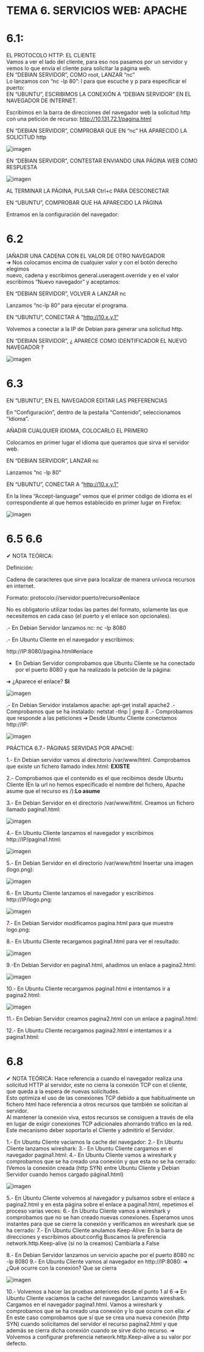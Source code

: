 # TEMA 6. SERVICIOS WEB: APACHE

# 6.1:
EL PROTOCOLO HTTP: EL CLIENTE  
Vamos a ver el lado del cliente, para eso nos pasamos por un servidor y vemos lo que envía el cliente para solicitar la página web.  
EN “DEBIAN SERVIDOR”, COMO root, LANZAR “nc”  
Lo lanzamos con “nc -lp 80”: l para que escuche y p para especificar el puerto:  
EN “UBUNTU”, ESCRIBIMOS LA CONEXIÓN A “DEBIAN  SERVIDOR” EN EL NAVEGADOR DE INTERNET.  

Escribimos en la barra de direcciones del navegador web la solicitud http con una petición de recurso: http://10.131.72.1/pagina.html


EN “DEBIAN SERVIDOR”, COMPROBAR QUE EN “nc” HA  APARECIDO LA SOLICITUD http

![imagen](https://github.com/user-attachments/assets/fd52fc80-a278-44f7-929e-b70c733950f5)

EN “DEBIAN SERVIDOR”, CONTESTAR ENVIANDO UNA  PÁGINA WEB COMO RESPUESTA

![imagen](https://github.com/user-attachments/assets/b40c1bee-4735-4715-a82f-c597fa3ddd2c)

AL TERMINAR LA PÁGINA, PULSAR Ctrl+c PARA  DESCONECTAR

EN “UBUNTU”, COMPROBAR QUE HA APARECIDO LA PÁGINA


Entramos en la configuración del navegador:

# 6.2

[AÑADIR UNA CADENA CON EL VALOR DE OTRO NAVEGADOR  
➔ Nos colocamos encima de cualquier valor y con el botón derecho elegimos  
nuevo, cadena y escribimos general.useragent.override y en el valor  
escribimos “Nuevo navegador” y aceptamos:  

EN “DEBIAN SERVIDOR”, VOLVER A LANZAR nc  

Lanzamos “nc-lp 80” para ejecutar el programa.  

EN “UBUNTU”, CONECTAR A “http://10.x.y.1”  

Volvemos a conectar a la IP de Debian para generar una solicitud http.  

EN “DEBIAN SERVIDOR”, ¿ APARECE COMO  IDENTIFICADOR EL NUEVO NAVEGADOR ? 

![imagen](https://github.com/user-attachments/assets/a90a1838-6f53-4a6f-a801-8621313684ec)

# 6.3 
EN “UBUNTU”, EN EL NAVEGADOR EDITAR LAS PREFERENCIAS

En “Configuración”, dentro de la pestaña “Contenido”, seleccionamos “Idioma”.

AÑADIR CUALQUIER IDIOMA, COLOCARLO EL PRIMERO

Colocamos en primer lugar el idioma que queramos que sirva el servidor web.

EN “DEBIAN SERVIDOR”, LANZAR nc

Lanzamos “nc -lp 80”

EN “UBUNTU”, CONECTAR A “http://10.x.y.1”

En la línea “Accept-language” vemos que el primer código de idioma es el correspondiente al que hemos establecido en primer lugar en Firefox:

![imagen](https://github.com/user-attachments/assets/501d14ff-01f9-447d-b602-a00754a14a58)

# 6.5 6.6

✔ NOTA TEÓRICA:

Definición:

Cadena de caracteres que sirve para localizar de manera unívoca
recursos en internet.

Formato: protocolo://servidor:puerto/recurso#enlace

No es obligatorio utilizar todas las partes del formato, solamente las
que necesitemos en cada caso (el puerto y el enlace son opcionales).

.- En Debian Servidor lanzamos nc: nc -lp 8080

.- En Ubuntu Cliente en el navegador y escribimos:

http://IP:8080/pagina.html#enlace
- En Debian Servidor comprobamos que Ubuntu Cliente se ha conectado por el
puerto 8080 y que ha realizado la petición de la página:

➔ ¿Aparece el enlace? **SI**

![imagen](https://github.com/user-attachments/assets/a601384b-2eb2-487b-a99d-97d660052a51)

.- En Debian Servidor instalamos apache:
apt-get install apache2
.- Comprobamos que se ha instalado:
netstat -tlnp | grep 8
.- Comprobamos que responde a las peticiones
➔ Desde Ubuntu Cliente conectamos http://IP:

![imagen](https://github.com/user-attachments/assets/e624a1b4-5088-4157-a7e1-3daa66884098)

PRÁCTICA 6.7.- PÁGINAS SERVIDAS POR APACHE:

1.- En Debian servidor vamos al directorio /var/www/html. Comprobamos que existe un fichero llamado index.html: **EXISTE**

2.- Comprobamos que el contenido es el que recibimos desde Ubuntu Cliente (En la url no hemos especificado el nombre del fichero, Apache asume que el recurso es /):**Lo asume**

3.- En Debian Servidor en el directorio /var/www/html. Creamos un fichero llamado pagina1.html:

![imagen](https://github.com/user-attachments/assets/cdf76b04-88e4-4934-93df-e5b85262ded6)

4.- En Ubuntu Cliente lanzamos el navegador y escribimos http://IP/pagina1.html:

![imagen](https://github.com/user-attachments/assets/3f563f1e-53e3-46e5-8016-159eef7e8364)

5.- En Debian Servidor en el directorio /var/www/html Insertar una imagen (logo.png):

![imagen](https://github.com/user-attachments/assets/b7ab2856-5021-4144-b5ce-d88f0f28b15e)


6.- En Ubuntu Cliente lanzamos el navegador y escribimos http://IP/logo.png:

![imagen](https://github.com/user-attachments/assets/6097eaa6-16cc-4c6e-807a-2769413181bd)


7.- En Debian Servidor modificamos pagina.html para que muestre logo.png:

8.- En Ubuntu Cliente recargamos pagina1.html para ver el resultado:

![imagen](https://github.com/user-attachments/assets/7374579b-b6de-400a-b80a-2dc54d98ea6c)

9.-En Debian Servidor en pagina1.html, añadimos un enlace a pagina2.html:

![imagen](https://github.com/user-attachments/assets/812828f7-3788-44fc-baa7-dac33dc2d112)


10.- En Ubuntu Cliente recargamos pagina1.html e intentamos ir a pagina2.html:

![imagen](https://github.com/user-attachments/assets/88d71ed9-5963-4b2f-a4fe-b3c7711f115c)

11.- En Debian Servidor creamos pagina2.html con un enlace a pagina1.html:

12.- En Ubuntu Cliente recargamos pagina2.html e intentamos ir a pagina1.html:

# 6.8

✔ NOTA TEÓRICA: 
Hace referencia a cuando el navegador realiza una solicitud HTTP al servidor, este no cierra la conexión TCP con el cliente, que queda a la espera de nuevas solicitudes.  
Esto optimiza el uso de las conexiones TCP debido a que habitualmente un fichero html hace referencia a otros recursos que también se solicitan al servidor.  
Al mantener la conexión viva, estos recursos se consiguen a través de ella en lugar de exigir conexiones TCP adicionales ahorrando tráfico en la red.  
Este mecanismo deber soportarlo el Cliente y admitirlo el Servidor.  

1.- En Ubuntu Cliente vaciamos la cache del navegador:
2.- En Ubuntu Cliente lanzamos wireshark:
3.- En Ubuntu Cliente cargamos en el navegador pagina1.html:
4.- En Ubuntu Cliente vamos a wireshark y comprobamos que se ha creado una conexión y que esta no se ha cerrado:
(Vemos la conexión creada (http SYN) entre Ubuntu Cliente y Debian Servidor cuando hemos cargado página1.html)

![imagen](https://github.com/user-attachments/assets/5219a853-953e-4b4b-ba62-dbd4d7b41b19)

5.- En Ubuntu Cliente volvemos al navegador y pulsamos sobre el enlace a pagina2.html y en esta página sobre el enlace a pagina1.html, repetimos el proceso varias veces:
6.- En Ubuntu Cliente vamos a wireshark y comprobamos que no se han creado nuevas  conexiones. Esperamos unos instantes para que se cierre la conexión y verificamos en wireshark que se ha cerrado:
7.- En Ubuntu Cliente anulamos Keep-Alive: 
En la barra de direcciones y escribimos about:config 
Buscamos la preferencia network.http.Keep-alive (si no la creamos)
Cambiarla a False


8.- En Debian Servidor lanzamos un servicio apache por el puerto 8080
nc -lp 8080
9.- En Ubuntu Cliente vamos al navegador en http://IP:8080:
➔ ¿Qué ocurre con la conexión? Que se cierra

![imagen](https://github.com/user-attachments/assets/57053b15-bf6b-4fb3-befe-a439db16df5a)

10.- Volvemos a hacer las pruebas anteriores desde el punto 1 al 6
➔ En Ubuntu Cliente vaciamos la cache del navegador. Lanzamos wireshark. Cargamos en el navegador pagina1.html. Vamos a wireshark y comprobamos que se ha creado una conexión y lo que ocurre con ella:
✔ En este caso comprobamos que sí que se crea una nueva conexión (http SYN) cuando solicitamos del servidor el recurso pagina2.html y que además se cierra dicha conexión cuando se sirve dicho recurso.
➔ Volvemos a configurar preferencia network.http.Keep-alive a su valor por defecto.

